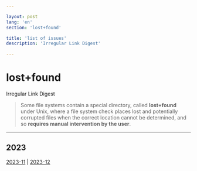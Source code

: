 ```yaml
---

layout: post
lang: 'en'
section: 'lost+found'

title: 'list of issues'
description: 'Irregular Link Digest'

---
```


# lost+found

Irregular Link Digest

> Some file systems contain a&nbsp;special directory,
> called **lost+found** under Unix, where a&nbsp;file system check
> places lost and potentially corrupted files when the correct location
> cannot be&nbsp;determined, and so&nbsp;**requires manual intervention by&nbsp;the user**.

---

## 2023

[2023-11]() | [2023-12]()
